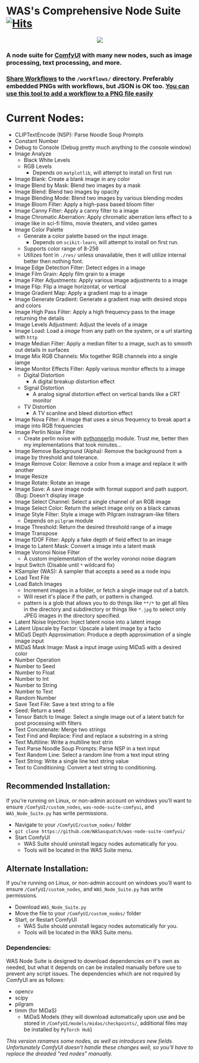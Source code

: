 # WAS's Comprehensive Node Suite [![Hits](https://hits.seeyoufarm.com/api/count/incr/badge.svg?url=https%3A%2F%2Fgithub.com%2FWASasquatch%2Fwas-node-suite-comfyui&count_bg=%233D9CC8&title_bg=%23555555&icon=&icon_color=%23E7E7E7&title=hits&edge_flat=false)](https://hits.seeyoufarm.com)

<p align="center">
    <img src="https://user-images.githubusercontent.com/1151589/228982359-4a6215cc-3ca9-4c24-8a7b-d229d7bce277.png">
</p>

### A node suite for [ComfyUI](https://github.com/comfyanonymous/ComfyUI) with many new nodes, such as image processing, text processing, and more. 

### [Share Workflows](/workflows/README.md) to the `/workflows/` directory. Preferably embedded PNGs with workflows, but JSON is OK too. [You can use this tool to add a workflow to a PNG file easily](https://colab.research.google.com/drive/1hQMjNUdhMQ3rw1Wcm3_umvmOMeS_K4s8?usp=sharing)


# Current Nodes:
 - CLIPTextEncode (NSP): Parse Noodle Soup Prompts
 - Constant Number
 - Debug to Console (Debug pretty much anything to the console window)
 - Image Analyze
   - Black White Levels
   - RGB Levels
     - Depends on `matplotlib`, will attempt to install on first run
 - Image Blank: Create a blank image in any color
 - Image Blend by Mask: Blend two images by a mask
 - Image Blend: Blend two images by opacity
 - Image Blending Mode: Blend two images by various blending modes
 - Image Bloom Filter: Apply a high-pass based bloom filter
 - Image Canny Filter: Apply a canny filter to a image
 - Image Chromatic Aberration: Apply chromatic aberration lens effect to a image like in sci-fi films, movie theaters, and video games
 - Image Color Palette
   - Generate a color palette based on the input image. 
     - Depends on `scikit-learn`, will attempt to install on first run. 
   - Supports color range of 8-256
   - Utilizes font in `./res/` unless unavailable, then it will utilize internal better then nothing font. 
 - Image Edge Detection Filter: Detect edges in a image
 - Image Film Grain: Apply film grain to a image
 - Image Filter Adjustments: Apply various image adjustments to a image
 - Image Flip: Flip a image horizontal, or vertical
 - Image Gradient Map: Apply a gradient map to a image
 - Image Generate Gradient: Generate a gradient map with desired stops and colors
 - Image High Pass Filter: Apply a high frequency pass to the image returning the details
 - Image Levels Adjustment: Adjust the levels of a image
 - Image Load: Load a *image* from any path on the system, or a url starting with `http`
 - Image Median Filter: Apply a median filter to a image, such as to smooth out details in surfaces
 - Image Mix RGB Channels: Mix together RGB channels into a single iamge
 - Image Monitor Effects Filter: Apply various monitor effects to a image
   - Digital Distortion
     - A digital breakup distortion effect
   - Signal Distortion
     - A analog signal distortion effect on vertical bands like a CRT monitor
   - TV Distortion
     - A TV scanline and bleed distortion effect
 - Image Nova Filter: A image that uses a sinus frequency to break apart a image into RGB frequencies
 - Image Perlin Noise Filter
   - Create perlin noise with [pythonperlin](https://pypi.org/project/pythonperlin/) module. Trust me, better then my implementations that took minutes... 
 - Image Remove Background (Alpha): Remove the background from a image by threshold and tolerance. 
 - Image Remove Color: Remove a color from a image and replace it with another
 - Image Resize
 - Image Rotate: Rotate an image
 - Image Save: A save image node with format support and path support. (Bug: Doesn't display image
 - Image Select Channel: Select a single channel of an RGB image
 - Image Select Color: Return the select image only on a black canvas
 - Image Style Filter: Style a image with Pilgram instragram-like filters
   - Depends on `pilgram` module
 - Image Threshold: Return the desired threshold range of a image
 - Image Transpose
 - Image fDOF Filter: Apply a fake depth of field effect to an image
 - Image to Latent Mask: Convert a image into a latent mask
 - Image Voronoi Noise Filter
   - A custom implementation of the worley voronoi noise diagram
 - Input Switch  (Disable until `*` wildcard fix)
 - KSampler (WAS): A sampler that accepts a seed as a node inpu
 - Load Text File
 - Load Batch Images
   - Increment images in a folder, or fetch a single image out of a batch.
   - Will reset it's place if the path, or pattern is changed.
   - pattern is a glob that allows you to do things like `**/*` to get all files in the directory and subdirectory
     or things like `*.jpg` to select only JPEG images in the directory specified. 
 - Latent Noise Injection: Inject latent noise into a latent image
 - Latent Upscale by Factor: Upscale a latent image by a facto
 - MiDaS Depth Approximation: Produce a depth approximation of a single image input
 - MiDaS Mask Image: Mask a input image using MiDaS with a desired color
 - Number Operation
 - Number to Seed
 - Number to Float
 - Number to Int
 - Number to String
 - Number to Text
 - Random Number
 - Save Text File: Save a text string to a file
 - Seed: Return a seed
 - Tensor Batch to Image: Select a single image out of a latent batch for post processing with filters
 - Text Concatenate: Merge two strings
 - Text Find and Replace: Find and replace a substring in a string
 - Text Multiline: Write a multiline text strin
 - Text Parse Noodle Soup Prompts: Parse NSP in a text input
 - Text Random Line: Select a random line from a text input string
 - Text String: Write a single line text string value
 - Text to Conditioning: Convert a text string to conditioning.

## Recommended Installation:
If you're running on Linux, or non-admin account on windows you'll want to ensure `/ComfyUI/custom_nodes`, `was-node-suite-comfyui`, and `WAS_Node_Suite.py` has write permissions.

  - Navigate to your `/ComfyUI/custom_nodes/` folder
  - `git clone https://github.com/WASasquatch/was-node-suite-comfyui/`
  - Start ComfyUI
    - WAS Suite should uninstall legacy nodes automatically for you.
    - Tools will be located in the WAS Suite menu.
    
## Alternate Installation:
If you're running on Linux, or non-admin account on windows you'll want to ensure `/ComfyUI/custom_nodes`, and `WAS_Node_Suite.py` has write permissions.

  - Download `WAS_Node_Suite.py`
  - Move the file to your `/ComfyUI/custom_nodes/` folder
  - Start, or Restart ComfyUI
    - WAS Suite should uninstall legacy nodes automatically for you.
    - Tools will be located in the WAS Suite menu.
      
### Dependencies:
WAS Node Suite is designed to download dependencies on it's own as needed, but what it depends on can be installed manually before use to prevent any script issues. The dependencies which are not required by ComfyUI are as follows: 
  - opencv
  - scipy
  - pilgram
  - timm (for MiDaS)
    - MiDaS Models (they will download automatically upon use and be stored in `/ComfyUI/models/midas/checkpoints/`, additional files may be installed by `PyTorch Hub`)

*This version renames some nodes, as well as introduces new fields. Unfortunately ComfyUI doesn't handle these changes well, so you'll have to replace the dreaded "red nodes" manually.*
